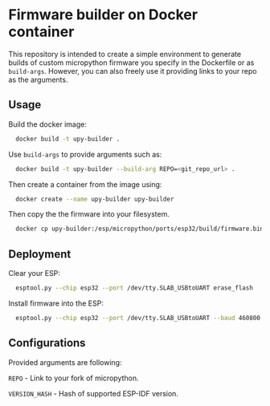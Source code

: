 Firmware builder on Docker container
======================

This repository is intended to create a simple environment to generate builds of custom micropython firmware you specify in the Dockerfile or as `build-args`. However, you can also freely use it providing links to your repo as the arguments.

Usage
------------------

Build the docker image:

```bash
  docker build -t upy-builder .
```

Use `build-args` to provide arguments such as:

```bash
  docker build -t upy-builder --build-arg REPO=<git_repo_url> .
```

Then create a container from the image using:

```bash
  docker create --name upy-builder upy-builder
```

Then copy the the firmware into your filesystem.

```bash
  docker cp upy-builder:/esp/micropython/ports/esp32/build/firmware.bin firmware.bin
```

Deployment
------------------

Clear your ESP:

```bash
  esptool.py --chip esp32 --port /dev/tty.SLAB_USBtoUART erase_flash
```

Install firmware into the ESP:

```bash
  esptool.py --chip esp32 --port /dev/tty.SLAB_USBtoUART --baud 460800 write_flash -z 0x1000 firmware.bin
```

Configurations
------------------

Provided arguments are following:

`REPO` - Link to your fork of micropython.

`VERSION_HASH` - Hash of supported ESP-IDF version.
